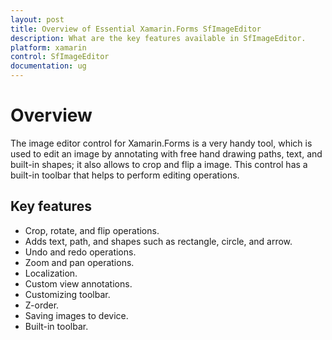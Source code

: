 ```yaml
---
layout: post
title: Overview of Essential Xamarin.Forms SfImageEditor
description: What are the key features available in SfImageEditor.
platform: xamarin
control: SfImageEditor
documentation: ug
---
```


# Overview

The image editor control for Xamarin.Forms is a very handy tool, which is used to edit an image by annotating with free hand drawing paths, text, and built-in shapes; it also allows to crop and flip a image. This control has a built-in toolbar that helps to perform editing operations.

## Key features

* Crop, rotate, and flip operations.
* Adds text, path, and shapes such as rectangle, circle, and arrow.
* Undo and redo operations.
* Zoom and pan operations.
* Localization.
* Custom view annotations.
* Customizing toolbar.
* Z-order.
* Saving images to device.
* Built-in toolbar.